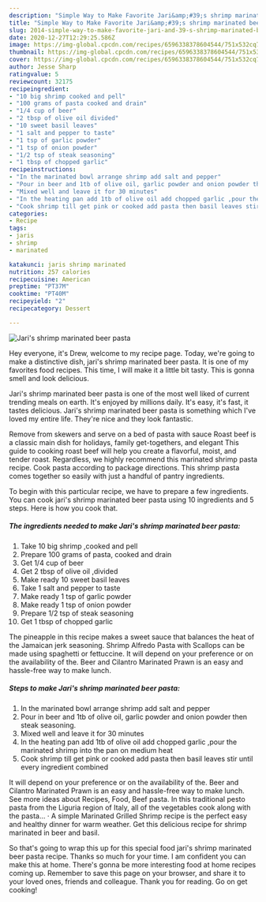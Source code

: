 ```yaml
---
description: "Simple Way to Make Favorite Jari&amp;#39;s shrimp marinated beer pasta"
title: "Simple Way to Make Favorite Jari&amp;#39;s shrimp marinated beer pasta"
slug: 2014-simple-way-to-make-favorite-jari-and-39-s-shrimp-marinated-beer-pasta
date: 2020-12-27T12:29:25.586Z
image: https://img-global.cpcdn.com/recipes/6596338378604544/751x532cq70/jaris-shrimp-marinated-beer-pasta-recipe-main-photo.jpg
thumbnail: https://img-global.cpcdn.com/recipes/6596338378604544/751x532cq70/jaris-shrimp-marinated-beer-pasta-recipe-main-photo.jpg
cover: https://img-global.cpcdn.com/recipes/6596338378604544/751x532cq70/jaris-shrimp-marinated-beer-pasta-recipe-main-photo.jpg
author: Jesse Sharp
ratingvalue: 5
reviewcount: 32175
recipeingredient:
- "10 big shrimp cooked and pell"
- "100 grams of pasta cooked and drain"
- "1/4 cup of beer"
- "2 tbsp of olive oil divided"
- "10 sweet basil leaves"
- "1 salt and pepper to taste"
- "1 tsp of garlic powder"
- "1 tsp of onion powder"
- "1/2 tsp of steak seasoning"
- "1 tbsp of chopped garlic"
recipeinstructions:
- "In the marinated bowl arrange shrimp add salt and pepper"
- "Pour in beer and 1tb of olive oil, garlic powder and onion powder then steak seasoning."
- "Mixed well and leave it for 30 minutes"
- "In the heating pan add 1tb of olive oil add chopped garlic ,pour the marinated shrimp into the pan on medium heat"
- "Cook shrimp till get pink or cooked add pasta then basil leaves stir until every ingredient combined"
categories:
- Recipe
tags:
- jaris
- shrimp
- marinated

katakunci: jaris shrimp marinated 
nutrition: 257 calories
recipecuisine: American
preptime: "PT37M"
cooktime: "PT40M"
recipeyield: "2"
recipecategory: Dessert

---
```



![Jari&#39;s shrimp marinated beer pasta](https://img-global.cpcdn.com/recipes/6596338378604544/751x532cq70/jaris-shrimp-marinated-beer-pasta-recipe-main-photo.jpg)

Hey everyone, it's Drew, welcome to my recipe page. Today, we're going to make a distinctive dish, jari&#39;s shrimp marinated beer pasta. It is one of my favorites food recipes. This time, I will make it a little bit tasty. This is gonna smell and look delicious.

Jari&#39;s shrimp marinated beer pasta is one of the most well liked of current trending meals on earth. It's enjoyed by millions daily. It's easy, it's fast, it tastes delicious. Jari&#39;s shrimp marinated beer pasta is something which I've loved my entire life. They're nice and they look fantastic.

Remove from skewers and serve on a bed of pasta with sauce Roast beef is a classic main dish for holidays, family get-togethers, and elegant This guide to cooking roast beef will help you create a flavorful, moist, and tender roast. Regardless, we highly recommend this marinated shrimp pasta recipe. Cook pasta according to package directions. This shrimp pasta comes together so easily with just a handful of pantry ingredients.


To begin with this particular recipe, we have to prepare a few ingredients. You can cook jari&#39;s shrimp marinated beer pasta using 10 ingredients and 5 steps. Here is how you cook that.

<!--inarticleads1-->

##### The ingredients needed to make Jari&#39;s shrimp marinated beer pasta:

1. Take 10 big shrimp ,cooked and pell
1. Prepare 100 grams of pasta, cooked and drain
1. Get 1/4 cup of beer
1. Get 2 tbsp of olive oil ,divided
1. Make ready 10 sweet basil leaves
1. Take 1 salt and pepper to taste
1. Make ready 1 tsp of garlic powder
1. Make ready 1 tsp of onion powder
1. Prepare 1/2 tsp of steak seasoning
1. Get 1 tbsp of chopped garlic


The pineapple in this recipe makes a sweet sauce that balances the heat of the Jamaican jerk seasoning. Shrimp Alfredo Pasta with Scallops can be made using spaghetti or fettuccine. It will depend on your preference or on the availability of the. Beer and Cilantro Marinated Prawn is an easy and hassle-free way to make lunch. 

<!--inarticleads2-->

##### Steps to make Jari&#39;s shrimp marinated beer pasta:

1. In the marinated bowl arrange shrimp add salt and pepper
1. Pour in beer and 1tb of olive oil, garlic powder and onion powder then steak seasoning.
1. Mixed well and leave it for 30 minutes
1. In the heating pan add 1tb of olive oil add chopped garlic ,pour the marinated shrimp into the pan on medium heat
1. Cook shrimp till get pink or cooked add pasta then basil leaves stir until every ingredient combined


It will depend on your preference or on the availability of the. Beer and Cilantro Marinated Prawn is an easy and hassle-free way to make lunch. See more ideas about Recipes, Food, Beef pasta. In this traditional pesto pasta from the Liguria region of Italy, all of the vegetables cook along with the pasta… · A simple Marinated Grilled Shrimp recipe is the perfect easy and healthy dinner for warm weather. Get this delicious recipe for shrimp marinated in beer and basil. 

So that's going to wrap this up for this special food jari&#39;s shrimp marinated beer pasta recipe. Thanks so much for your time. I am confident you can make this at home. There's gonna be more interesting food at home recipes coming up. Remember to save this page on your browser, and share it to your loved ones, friends and colleague. Thank you for reading. Go on get cooking!
